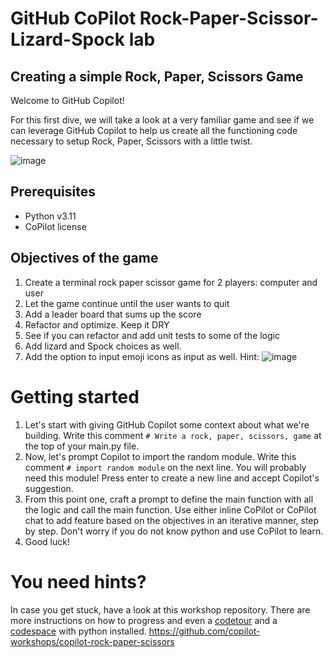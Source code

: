 # GitHub CoPilot Rock-Paper-Scissor-Lizard-Spock lab
## Creating a simple Rock, Paper, Scissors Game

Welcome to GitHub Copilot!

For this first dive, we will take a look at a very familiar game and see if we can leverage GitHub Copilot to help us create all the functioning code necessary to setup Rock, Paper, Scissors with a little twist. 

![image](https://github.com/jnus/ghcp-lab-rpcls/assets/2075403/bb89728c-0618-4110-a782-df6e574c11a7)


## Prerequisites
- Python v3.11
- CoPilot license

## Objectives of the game
1. Create a terminal rock paper scissor game for 2 players: computer and user
2. Let the game continue until the user wants to quit
3. Add a leader board that sums up the score
4. Refactor and optimize. Keep it DRY
5. See if you can refactor and add unit tests to some of the logic
6. Add lizard and Spock choices as well.
7. Add the option to input emoji icons as input as well.
   Hint: ![image](https://github.com/jnus/ghcp-lab-rpcls/assets/2075403/e78e7530-a1e1-4636-8f13-2e96670c120f)

# Getting started
1. Let's start with giving GitHub Copilot some context about what we're building. Write this comment `# Write a rock, paper, scissors, game` at the top of your main.py file.
2. Now, let's prompt Copilot to import the random module. Write this comment `# import random module` on the next line. You will probably need this module!  Press enter to create a new line and accept Copilot's suggestion.
3. From this point one, craft a prompt to define the main function with all the logic and call the main function. Use either inline CoPilot or CoPilot chat to add feature based on the objectives in an iterative manner, step by step. Don't worry if you do not know python and use CoPilot to learn. 
4. Good luck!


# You need hints?
In case you get stuck, have a look at this workshop repository. There are more instructions on how to progress and even a [codetour](https://marketplace.visualstudio.com/items?itemName=vsls-contrib.codetour) and a [codespace](https://docs.github.com/en/codespaces/getting-started/quickstart) with python installed. 
https://github.com/copilot-workshops/copilot-rock-paper-scissors

